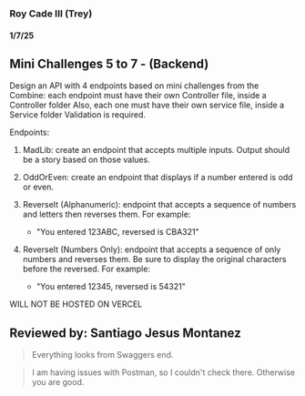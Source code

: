 ### Roy Cade III (Trey)

#### 1/7/25

## Mini Challenges 5 to 7 - (Backend)
Design an API with 4 endpoints based on mini challenges from the Combine:
each endpoint must have their own Controller file, inside a Controller folder
Also, each one must have their own service file, inside a Service folder
Validation is required.

Endpoints:
1. MadLib: create an endpoint that accepts multiple inputs.  Output should be a story based on those values.

2. OddOrEven: create an endpoint that displays if a number entered is odd or even.

3. ReverseIt (Alphanumeric): endpoint that accepts a sequence of numbers and letters then reverses them.  For example:
     - "You entered 123ABC, reversed is CBA321"

4. ReverseIt (Numbers Only): endpoint that accepts a sequence of only numbers and reverses them.  Be sure to display the original characters before the reversed.  For example:
     - "You entered 12345, reversed is 54321"

WILL NOT BE HOSTED ON VERCEL

## Reviewed by: Santiago Jesus Montanez

> Everything looks from Swaggers end.

>I am having issues with Postman, so I couldn't check there. Otherwise you are good.
